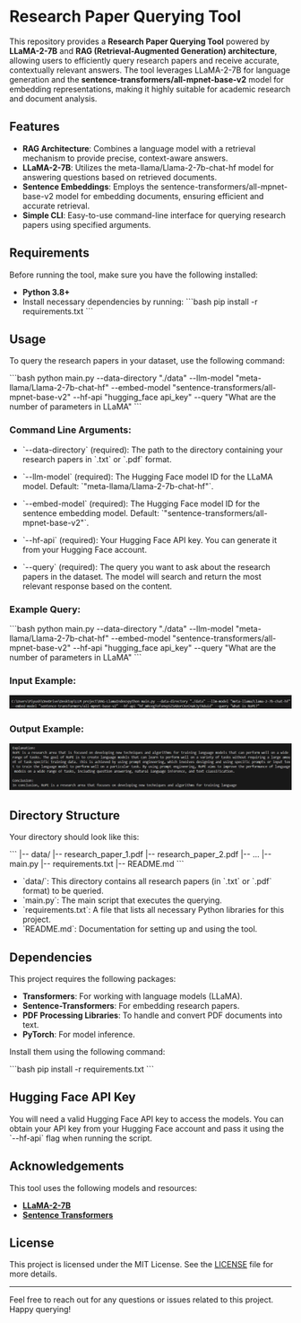 
# Research Paper Querying Tool

This repository provides a **Research Paper Querying Tool** powered by **LLaMA-2-7B** and **RAG (Retrieval-Augmented Generation) architecture**, allowing users to efficiently query research papers and receive accurate, contextually relevant answers. The tool leverages LLaMA-2-7B for language generation and the **sentence-transformers/all-mpnet-base-v2** model for embedding representations, making it highly suitable for academic research and document analysis.

## Features

- **RAG Architecture**: Combines a language model with a retrieval mechanism to provide precise, context-aware answers.
- **LLaMA-2-7B**: Utilizes the meta-llama/Llama-2-7b-chat-hf model for answering questions based on retrieved documents.
- **Sentence Embeddings**: Employs the sentence-transformers/all-mpnet-base-v2 model for embedding documents, ensuring efficient and accurate retrieval.
- **Simple CLI**: Easy-to-use command-line interface for querying research papers using specified arguments.

## Requirements

Before running the tool, make sure you have the following installed:

- **Python 3.8+**
- Install necessary dependencies by running:
  \`\`\`bash
  pip install -r requirements.txt
  \`\`\`

## Usage

To query the research papers in your dataset, use the following command:

\`\`\`bash
python main.py --data-directory "./data" --llm-model "meta-llama/Llama-2-7b-chat-hf" --embed-model "sentence-transformers/all-mpnet-base-v2" --hf-api "hugging_face api_key" --query "What are the number of parameters in LLaMA"
\`\`\`

### Command Line Arguments:

- \`--data-directory\` (required): The path to the directory containing your research papers in \`.txt\` or \`.pdf\` format.
  
- \`--llm-model\` (required): The Hugging Face model ID for the LLaMA model. Default: \`"meta-llama/Llama-2-7b-chat-hf"\`.

- \`--embed-model\` (required): The Hugging Face model ID for the sentence embedding model. Default: \`"sentence-transformers/all-mpnet-base-v2"\`.

- \`--hf-api\` (required): Your Hugging Face API key. You can generate it from your Hugging Face account.

- \`--query\` (required): The query you want to ask about the research papers in the dataset. The model will search and return the most relevant response based on the content.

### Example Query:

\`\`\`bash
python main.py --data-directory "./data" --llm-model "meta-llama/Llama-2-7b-chat-hf" --embed-model "sentence-transformers/all-mpnet-base-v2" --hf-api "hugging_face api_key" --query "What are the number of parameters in LLaMA"
\`\`\`

### Input Example:

![Input Example](Images/Q1.png)

### Output Example:

![Output Example](Images/RoPE.png)

## Directory Structure

Your directory should look like this:

\`\`\`
|-- data/
    |-- research_paper_1.pdf
    |-- research_paper_2.pdf
    |-- ...
|-- main.py
|-- requirements.txt
|-- README.md
\`\`\`

- \`data/\`: This directory contains all research papers (in \`.txt\` or \`.pdf\` format) to be queried.
- \`main.py\`: The main script that executes the querying.
- \`requirements.txt\`: A file that lists all necessary Python libraries for this project.
- \`README.md\`: Documentation for setting up and using the tool.

## Dependencies

This project requires the following packages:

- **Transformers**: For working with language models (LLaMA).
- **Sentence-Transformers**: For embedding research papers.
- **PDF Processing Libraries**: To handle and convert PDF documents into text.
- **PyTorch**: For model inference.

Install them using the following command:

\`\`\`bash
pip install -r requirements.txt
\`\`\`

## Hugging Face API Key

You will need a valid Hugging Face API key to access the models. You can obtain your API key from your Hugging Face account and pass it using the \`--hf-api\` flag when running the script.

## Acknowledgements

This tool uses the following models and resources:

- **[LLaMA-2-7B](https://huggingface.co/meta-llama/Llama-2-7b-chat-hf)**
- **[Sentence Transformers](https://huggingface.co/sentence-transformers/all-mpnet-base-v2)**

## License

This project is licensed under the MIT License. See the [LICENSE](LICENSE) file for more details.

---

Feel free to reach out for any questions or issues related to this project. Happy querying!
